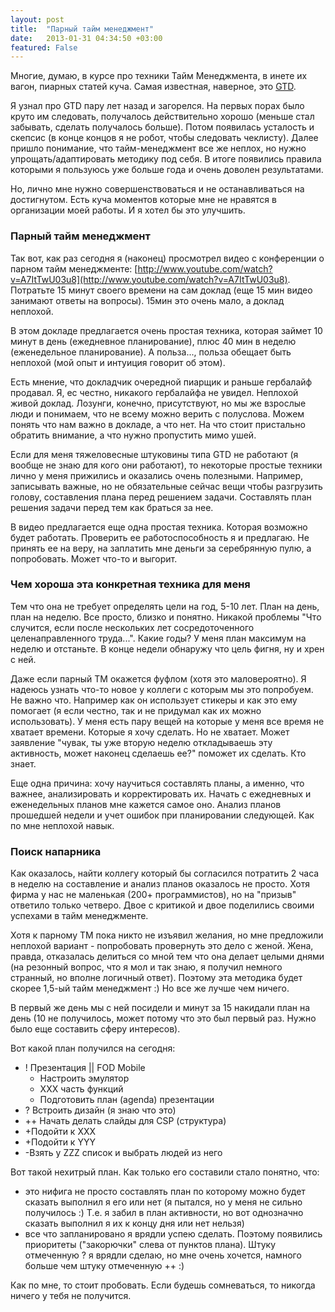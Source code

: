 ```yaml
---
layout: post
title:  "Парный тайм менеджмент"
date:   2013-01-31 04:34:50 +03:00
featured: False
---
```

Многие, думаю, в курсе про техники Тайм Менеджмента, в инете их вагон, пиарных статей куча. Самая известная, наверное, это [GTD](http://ru.wikipedia.org/wiki/Getting_Things_Done). 

Я узнал про GTD пару лет назад и загорелся. На первых порах было круто им следовать, получалось действительно хорошо (меньше стал забывать, сделать получалось больше). Потом появилась усталость и скепсис (в конце концов я не робот, чтобы следовать чеклисту). Далее пришло понимание, что тайм-менеджмент все же неплох, но нужно упрощать/адаптировать методику под себя. 
В итоге появились правила которыми я пользуюсь уже больше года и очень доволен результатами. 

Но, лично мне нужно совершенствоваться и не останавливаться на достигнутом. Есть куча моментов которые мне не нравятся в организации моей работы. И я хотел бы это улучшить.

### Парный тайм менеджмент

Так вот, как раз сегодня я (наконец) просмотрел видео с конференции о парном тайм менеджменте: 
[http://www.youtube.com/watch?v=A7ItTwU03u8](http://www.youtube.com/watch?v=A7ItTwU03u8). 
Потратьте 15 минут своего времени на сам доклад (еще 15 мин видео занимают ответы на вопросы). 15мин это очень мало, а доклад неплохой.

В этом докладе предлагается очень простая техника, которая займет 10 минут в день (ежедневное планирование), плюс 40 мин в неделю (еженедельное планирование). А польза..., польза обещает быть неплохой (мой опыт и интуиция говорит об этом).

Есть мнение, что докладчик очередной пиарщик и раньше гербалайф продавал. Я, ес честно, никакого гербалайфа не увидел. Неплохой живой доклад. Лозунги, конечно, присутствуют, но мы же взрослые люди и понимаем, что не всему можно верить с полуслова. Можем понять что нам важно в докладе, а что нет. На что стоит пристально обратить внимание, а что нужно пропустить мимо ушей.

Если для меня тяжеловесные штуковины типа GTD не работают (я вообще не знаю для кого они работают), то некоторые простые техники лично у меня прижились и оказались очень полезными. Например, записывать важные, но не обязательные сейчас вещи чтобы разгрузить голову, составления плана перед решением задачи. Составлять план решения задачи перед тем как браться за нее.

В видео предлагается еще одна простая техника. Которая возможно будет работать. Проверить ее работоспособность я и предлагаю. Не принять ее на веру, на заплатить мне деньги за серебрянную пулю, а попробовать. Может что-то и выгорит. 

### Чем хороша эта конкретная техника для меня

Тем что она не требует определять цели на год, 5-10 лет. План на день, план на неделю. Все просто, близко и понятно. Никакой проблемы "Что случится, если после нескольких лет сосредоточенного целенаправленного труда...". Какие годы? У меня план максимум на неделю и отстаньте. В конце недели обнаружу что цель фигня, ну и хрен с ней.

Даже если парный ТМ окажется фуфлом (хотя это маловероятно). Я надеюсь узнать что-то новое у коллеги с которым мы это попробуем. Не важно что. Например как он использует стикеры и как это ему помогает (я если честно, так и не придумал как их можно использовать).
У меня есть пару вещей на которые у меня все время не хватает времени. Которые я хочу сделать. Но не хватает. Может заявление "чувак, ты уже вторую неделю откладываешь эту активность, может наконец сделаешь ее?" поможет их сделать. Кто знает.

Еще одна причина: хочу научиться составлять планы, а именно, что важнее, анализировать и корректировать их. Начать с ежедневных и еженедельных планов мне кажется самое оно. Анализ планов прошедшей недели и учет ошибок при планировании следующей. Как по мне неплохой навык.

### Поиск напарника

Как оказалось, найти коллегу который бы согласился потратить 2 часа в неделю на составление и анализ планов оказалось не просто. Хотя фирма у нас не маленькая (200+ программистов), но на "призыв" ответило только четверо. Двое с критикой и двое поделились своими успехами в тайм менеджменте.

Хотя к парному ТМ пока никто не изъявил желания, но мне предложили неплохой вариант - попробовать провернуть это дело с женой. Жена, правда, отказалась делиться со мной тем что она делает целыми днями (на резонный вопрос, что я мол и так знаю, я получил немного странный, но вполне логичный ответ). Поэтому эта методика будет скорее 1,5-ый тайм менеджмент :) Но все же лучше чем ничего.

В первый же день мы с ней посидели и минут за 15 накидали план на день (10 не получилось, может потому что это был первый раз. Нужно было еще составить сферу интересов). 

Вот какой план получился на сегодня:

- ! Презентация || FOD Mobile
	- Настроить эмулятор
	- ХХХ часть функций
	- Подготовить план (agenda) презентации
- ? Встроить дизайн (я знаю что это)
- ++ Начать делать слайды для CSP (структура)   
- +Подойти к ХХХ
- +Подойти к YYY
- -Взять у ZZZ список и выбрать людей из него

Вот такой нехитрый план. Как только его составили стало понятно, что:

- это нифига не просто составлять план по которому можно будет сказать выполнил я его или нет (я пытался, но у меня не сильно получилось :) Т.е. я забил в план активности, но вот однозначно сказать выполнил я их к концу дня или нет нельзя)
- все что запланировано я врядли успею сделать. Поэтому появились приоритеты ("закорючки" слева от пунктов плана). Штуку отмеченную ? я врядли сделаю, но мне очень хочется, намного больше чем штуку отмеченную ++ :)

Как по мне, то стоит пробовать. Если будешь сомневаться, то никогда ничего у тебя не получится.
